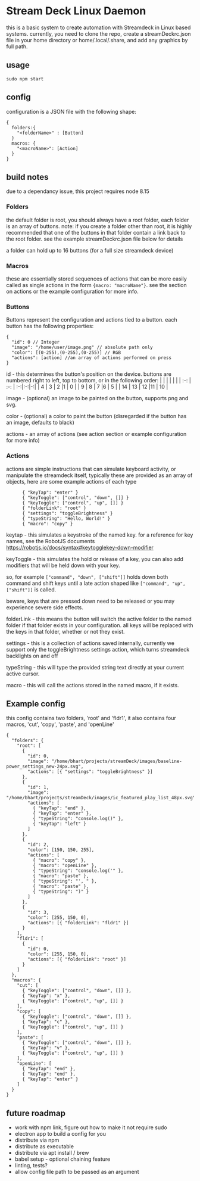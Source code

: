# Stream Deck Linux Daemon

this is a basic system to create automation with Streamdeck in Linux based systems. currently, you need to clone the repo, create a streamDeckrc.json file in your home directory or home/.local/.share, and add any graphics by full path.

## usage

    sudo npm start

## config

configuration is a JSON file with the following shape:

```
{
  folders:{
    "<folderName>" : [Button]
  }
  macros: {
    "<macroName>": [Action]
  }
}
```

## build notes

due to a dependancy issue, this project requires node 8.15

### Folders

the default folder is root, you should always have a root folder, each folder is an array of buttons. note: if you create a folder other than root, it is highly recommended that one of the buttons in that folder contain a link back to the root folder. see the example streamDeckrc.json file below for details

a folder can hold up to 16 buttons (for a full size streamdeck device)

### Macros

these are essentially stored sequences of actions that can be more easily called as single actions in the form `{macro: "macroName"}`. see the section on actions or the example configuration for more info.

### Buttons

Buttons represent the configuration and actions tied to a button. each button has the following properties:

```
{
  "id": 0 // Integer
  "image": "/home/user/image.png" // absolute path only
  "color": [(0-255),(0-255),(0-255)] // RGB
  "actions": [action] //an array of actions performed on press
}
```

id - this determines the button's position on the device. buttons are numbered right to left, top to bottom, or in the following order:
| | | | | |
| :-: | :-: | :-:|:-:|-:|
| 4 | 3 | 2 |1 | 0 |
| 9 | 8 | 7 |6 | 5 |
| 14 | 13 | 12 |11 | 10 |

image - (optional) an image to be painted on the button, supports png and svg.

color - (optional) a color to paint the button (disregarded if the button has an image, defaults to black)

actions - an array of actions (see action section or example configuration for more info)

### Actions

actions are simple instructions that can simulate keyboard activity, or manipulate the streamdeck itself, typically these are provided as an array of objects, here are some example actions of each type

```
      { "keyTap": "enter" }
      { "keyToggle": ["control", "down", []] }
      { "keyToggle": ["control", "up", []] }
      { "folderLink": "root" }
      { "settings": "toggleBrightness" }
      { "typeString": "Hello, World!" }
      { "macro": "copy" }
```

keytap - this simulates a keystroke of the named key. for a reference for key names, see the RobotJS documents https://robotjs.io/docs/syntax#keytogglekey-down-modifier

keyToggle - this simulates the hold or release of a key, you can also add modifiers that will be held down with your key.

so, for example `["command", "down", ["shift"]]` holds down both command and shift keys until a late action shaped like `["command", "up", ["shift"]]` is called.

beware, keys that are pressed down need to be released or you may experience severe side effects.

folderLink - this means the button will switch the active folder to the named folder if that folder exists in your configuration. all keys will be replaced with the keys in that folder, whether or not they exist.

settings - this is a collection of actions saved internally, currently we support only the toggleBrightness settings action, which turns streamdeck backlights on and off

typeString - this will type the provided string text directly at your current active cursor.

macro - this will call the actions stored in the named macro, if it exists.

## Example config

this config contains two folders, 'root' and 'fldr1', it also contains four macros, 'cut', 'copy', 'paste', and 'openLine'

```
{
  "folders": {
    "root": [
      {
        "id": 0,
        "image": "/home/bhart/projects/streamDeck/images/baseline-power_settings_new-24px.svg",
        "actions": [{ "settings": "toggleBrightness" }]
      },
      {
        "id": 1,
        "image": "/home/bhart/projects/streamDeck/images/ic_featured_play_list_48px.svg",
        "actions": [
          { "keyTap": "end" },
          { "keyTap": "enter" },
          { "typeString": "console.log()" },
          { "keyTap": "left" }
        ]
      },
      {
        "id": 2,
        "color": [150, 150, 255],
        "actions": [
          { "macro": "copy" },
          { "macro": "openLine" },
          { "typeString": "console.log('" },
          { "macro": "paste" },
          { "typeString": "', " },
          { "macro": "paste" },
          { "typeString": ")" }
        ]
      },
      {
        "id": 3,
        "color": [255, 150, 0],
        "actions": [{ "folderLink": "fldr1" }]
      }
    ],
    "fldr1": [
      {
        "id": 0,
        "color": [255, 150, 0],
        "actions": [{ "folderLink": "root" }]
      }
    ]
  },
  "macros": {
    "cut": [
      { "keyToggle": ["control", "down", []] },
      { "keyTap": "x" },
      { "keyToggle": ["control", "up", []] }
    ],
    "copy": [
      { "keyToggle": ["control", "down", []] },
      { "keyTap": "c" },
      { "keyToggle": ["control", "up", []] }
    ],
    "paste": [
      { "keyToggle": ["control", "down", []] },
      { "keyTap": "v" },
      { "keyToggle": ["control", "up", []] }
    ],
    "openLine": [
      { "keyTap": "end" },
      { "keyTap": "end" },
      { "keyTap": "enter" }
    ]
  }
}

```

## future roadmap

- work with npm link, figure out how to make it not require sudo
- electron app to build a config for you
- distribute via npm
- distribute as executable
- distribute via apt install / brew
- babel setup - optional chaining feature
- linting, tests?
- allow config file path to be passed as an argument
